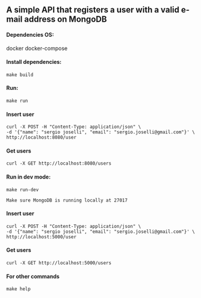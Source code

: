## A simple API that registers a user with a valid e-mail address on MongoDB

#### Dependencies OS:

docker
docker-compose

#### Install dependencies:

    make build

#### Run:

    make run

#### Insert user

    curl -X POST -H "Content-Type: application/json" \
    -d '{"name": "sergio joselli", "email": "sergio.joselli@gmail.com"}' \
    http://localhost:8080/user

#### Get users

    curl -X GET http://localhost:8080/users

#### Run in dev mode:

    make run-dev

    Make sure MongoDB is running locally at 27017

#### Insert user

    curl -X POST -H "Content-Type: application/json" \
    -d '{"name": "sergio joselli", "email": "sergio.joselli@gmail.com"}' \
    http://localhost:5000/user

#### Get users

    curl -X GET http://localhost:5000/users

#### For other commands

    make help
